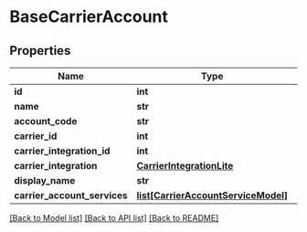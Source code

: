 # BaseCarrierAccount

## Properties
Name | Type | Description | Notes
------------ | ------------- | ------------- | -------------
**id** | **int** |  | [optional] 
**name** | **str** |  | 
**account_code** | **str** |  | 
**carrier_id** | **int** |  | [optional] 
**carrier_integration_id** | **int** |  | [optional] 
**carrier_integration** | [**CarrierIntegrationLite**](CarrierIntegrationLite.md) |  | [optional] 
**display_name** | **str** |  | [optional] 
**carrier_account_services** | [**list[CarrierAccountServiceModel]**](CarrierAccountServiceModel.md) |  | [optional] 

[[Back to Model list]](../README.md#documentation-for-models) [[Back to API list]](../README.md#documentation-for-api-endpoints) [[Back to README]](../README.md)

